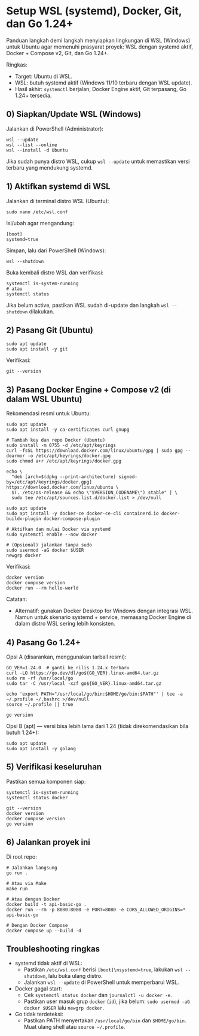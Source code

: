 # Setup WSL (systemd), Docker, Git, dan Go 1.24+

 Panduan langkah demi langkah menyiapkan lingkungan di WSL (Windows) untuk Ubuntu agar memenuhi prasyarat proyek: WSL dengan systemd aktif, Docker + Compose v2, Git, dan Go 1.24+.

Ringkas:
- Target: Ubuntu di WSL.
- WSL: butuh systemd aktif (Windows 11/10 terbaru dengan WSL update).
- Hasil akhir: `systemctl` berjalan, Docker Engine aktif, Git terpasang, Go 1.24+ tersedia.

## 0) Siapkan/Update WSL (Windows)

Jalankan di PowerShell (Administrator):

```
wsl --update
wsl --list --online
wsl --install -d Ubuntu
```

Jika sudah punya distro WSL, cukup `wsl --update` untuk memastikan versi terbaru yang mendukung systemd.

## 1) Aktifkan systemd di WSL

Jalankan di terminal distro WSL (Ubuntu):

```
sudo nano /etc/wsl.conf
```

Isi/ubah agar mengandung:

```
[boot]
systemd=true
```

Simpan, lalu dari PowerShell (Windows):

```
wsl --shutdown
```

Buka kembali distro WSL dan verifikasi:

```
systemctl is-system-running
# atau
systemctl status
```

Jika belum active, pastikan WSL sudah di-update dan langkah `wsl --shutdown` dilakukan.

## 2) Pasang Git (Ubuntu)

```
sudo apt update
sudo apt install -y git
```

Verifikasi:

```
git --version
```

## 3) Pasang Docker Engine + Compose v2 (di dalam WSL Ubuntu)

Rekomendasi resmi untuk Ubuntu:

```
sudo apt update
sudo apt install -y ca-certificates curl gnupg

# Tambah key dan repo Docker (Ubuntu)
sudo install -m 0755 -d /etc/apt/keyrings
curl -fsSL https://download.docker.com/linux/ubuntu/gpg | sudo gpg --dearmor -o /etc/apt/keyrings/docker.gpg
sudo chmod a+r /etc/apt/keyrings/docker.gpg

echo \
  "deb [arch=$(dpkg --print-architecture) signed-by=/etc/apt/keyrings/docker.gpg] https://download.docker.com/linux/ubuntu \
  $(. /etc/os-release && echo \"$VERSION_CODENAME\") stable" | \
  sudo tee /etc/apt/sources.list.d/docker.list > /dev/null

sudo apt update
sudo apt install -y docker-ce docker-ce-cli containerd.io docker-buildx-plugin docker-compose-plugin

# Aktifkan dan mulai Docker via systemd
sudo systemctl enable --now docker

# (Opsional) jalankan tanpa sudo
sudo usermod -aG docker $USER
newgrp docker
```

Verifikasi:

```
docker version
docker compose version
docker run --rm hello-world
```

Catatan:
- Alternatif: gunakan Docker Desktop for Windows dengan integrasi WSL. Namun untuk skenario systemd + service, memasang Docker Engine di dalam distro WSL sering lebih konsisten.

## 4) Pasang Go 1.24+

Opsi A (disarankan, menggunakan tarball resmi):

```
GO_VER=1.24.0  # ganti ke rilis 1.24.x terbaru
curl -LO https://go.dev/dl/go${GO_VER}.linux-amd64.tar.gz
sudo rm -rf /usr/local/go
sudo tar -C /usr/local -xzf go${GO_VER}.linux-amd64.tar.gz

echo 'export PATH="/usr/local/go/bin:$HOME/go/bin:$PATH"' | tee -a ~/.profile ~/.bashrc >/dev/null
source ~/.profile || true

go version
```

Opsi B (apt) — versi bisa lebih lama dari 1.24 (tidak direkomendasikan bila butuh 1.24+):

```
sudo apt update
sudo apt install -y golang
```

## 5) Verifikasi keseluruhan

Pastikan semua komponen siap:

```
systemctl is-system-running
systemctl status docker

git --version
docker version
docker compose version
go version
```

## 6) Jalankan proyek ini

Di root repo:

```
# Jalankan langsung
go run .

# Atau via Make
make run

# Atau dengan Docker
docker build -t api-basic-go .
docker run --rm -p 8080:8080 -e PORT=8080 -e CORS_ALLOWED_ORIGINS=* api-basic-go

# Dengan Docker Compose
docker compose up --build -d
```

## Troubleshooting ringkas

- systemd tidak aktif di WSL:
  - Pastikan `/etc/wsl.conf` berisi `[boot]\nsystemd=true`, lakukan `wsl --shutdown`, lalu buka ulang distro.
  - Jalankan `wsl --update` di PowerShell untuk memperbarui WSL.
- Docker gagal start:
  - Cek `systemctl status docker` dan `journalctl -u docker -e`.
  - Pastikan user masuk grup `docker` (`id`), jika belum: `sudo usermod -aG docker $USER` lalu `newgrp docker`.
- Go tidak terdeteksi:
  - Pastikan PATH menyertakan `/usr/local/go/bin` dan `$HOME/go/bin`. Muat ulang shell atau `source ~/.profile`.
